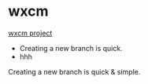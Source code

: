 wxcm
====

<a href="www.baidu.com">wxcm project</a><br />
<ul>
    <li>Creating a new branch is quick.</li>
    <li>hhh</li>
</ul>

Creating a new branch is quick & simple.
